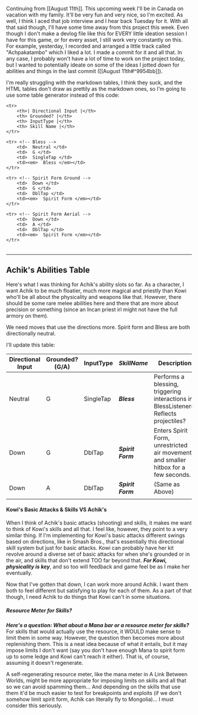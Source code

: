 Continuing from [[August 11th]]. This upcoming week I'll be in Canada on vacation with my family. It'll be very fun and very nice, so I'm excited. As well, I think I aced that job interview and I hear back Tuesday for it. With all that said though, I'll have some time away from this project this week. Even though I don't make a devlog file like this for EVERY little ideation session I have for this game, or for every asset, I still work very constantly on this.
For example, yesterday, I recorded and arranged a little track called "Achpakatambo" which I liked a lot. I made a commit for it and all that. In any case, I probably won't have a lot of time to work on the project today, but I wanted to potentially ideate on some of the ideas I jotted down for abilities and things in the last commit ([[August 11th#^9954bb]]).

I'm really struggling with the markdown tables, I think they suck, and the HTML tables don't draw as prettily as the markdown ones, so I'm going to use some table generator instead of this code:

<table>

	<tr>
		<th>| Directional Input |</th>
		<th> Grounded? |</th>
		<th> InputType |</th>
		<th> Skill Name |</th> 
	</tr>
	
	<tr> <!-- Bless -->
		<td>  Neutral </td>
		<td>  G </td>
		<td>  SingleTap </td>
		<td><em>  Bless </em></td>
	</tr>
	
	<tr> <!-- Spirit Form Ground -->
		<td>  Down </td>
		<td>  G </td>
		<td>  DblTap </td>
		<td><em>  Spirit Form </em></td>
	</tr>
	
	<tr> <!-- Spirit Form Aerial -->
		<td>  Down </td>
		<td>  A </td>
		<td>  DblTap </td>
		<td><em>  Spirit Form </em></td>
	</tr>
</table>

---

## Achik's Abilities Table
Here's what I was thinking for Achik's ability slots so far. As a character, I want Achik to be much floatier, much more magical and priestly than Kowi who'll be all about the physicality and weapons like that. However, there should be some rare melee abilities here and there that are more about precision or something (since an Incan priest irl might not have the full armory on them).

We need moves that use the directions more. Spirit form and Bless are both directionally neutral.

I'll update this table:

| **Directional Input** | **Grounded? (G/A)** | **InputType** | _SkillName_ | **Description** |
|---|---|---|---|---|
| Neutral | G | SingleTap | **_Bless_** | Performs a blessing, triggering interactions in BlessListeners.<br>Reflects projectiles? |
| Down | G | DblTap | **_Spirit Form_** | Enters Spirit Form, unrestricted air movement and smaller hitbox for a few seconds. |
| Down | A | DblTap | **_Spirit Form_** | (Same as Above) |
|  |  |  |  |  |

#### Kowi's Basic Attacks & Skills VS Achik's
When I think of Achik's basic attacks (shooting) and skills, it makes me want to think of Kowi's skills and all that. I feel like, however, they point to a very similar thing. If I'm implementing for Kowi's basic attacks different swings based on directions, like in Smash Bros., that's essentially this directional skill system but just for basic attacks. Kowi can probably have her kit revolve around a diverse set of basic attacks for when she's grounded or in the air, and skills that don't extend TOO far beyond that. ***For Kowi, physicality is key***, and so too will feedback and game feel be as I make her eventually.

Now that I've gotten that down, I can work more around Achik. I want them both to feel different but satisfying to play for each of them. As a part of that though, I need Achik to do things that Kowi can't in some situations.

##### Resource Meter for Skills?
***Here's a question: What about a Mana bar or a resource meter for skills?*** For skills that would actually use the resource, it WOULD make sense to limit them in some way. However, the question then becomes more about replenishing them. This is a neat idea because of what it entails, but it may impose limits I don't want (say you don't have enough Mana to spirit form up to some ledge and Kowi can't reach it either). That is, of course, assuming it doesn't regenerate.

A self-regenerating resource meter, like the mana meter in A Link Between Worlds, might be more appropriate for imposing limits on skills and all that so we can avoid spamming them... And depending on the skills that use them it'd be much easier to test for breakpoints and exploits (if we don't somehow limit spirit form, Achik can literally fly to Mongolia)... I must consider this seriously. 